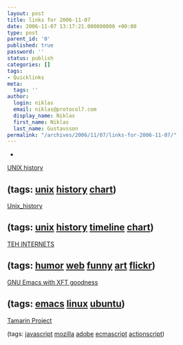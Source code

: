 ```yaml
---
layout: post
title: links for 2006-11-07
date: 2006-11-07 13:17:21.000000000 +00:00
type: post
parent_id: '0'
published: true
password: ''
status: publish
categories: []
tags:
- Quicklinks
meta:
  tags: ''
author:
  login: niklas
  email: niklas@protocol7.com
  display_name: Niklas
  first_name: Niklas
  last_name: Gustavsson
permalink: "/archives/2006/11/07/links-for-2006-11-07/"
---
```

- 
[UNIX history](http://www.levenez.com/unix/history.html)

(tags: [unix](http://del.icio.us/protocol7/unix) [history](http://del.icio.us/protocol7/history) [chart](http://del.icio.us/protocol7/chart))
- 
[Unix\_history](http://upload.wikimedia.org/wikipedia/commons/5/50/Unix_history-simple.png)

(tags: [unix](http://del.icio.us/protocol7/unix) [history](http://del.icio.us/protocol7/history) [timeline](http://del.icio.us/protocol7/timeline) [chart](http://del.icio.us/protocol7/chart))
- 
[TEH INTERNETS](http://www.flickr.com/photos/goopymart/sets/72157594362502502/)

(tags: [humor](http://del.icio.us/protocol7/humor) [web](http://del.icio.us/protocol7/web) [funny](http://del.icio.us/protocol7/funny) [art](http://del.icio.us/protocol7/art) [flickr](http://del.icio.us/protocol7/flickr))
- 
[GNU Emacs with XFT goodness](http://g33k.wordpress.com/2006/11/06/gnu-emacs-with-xft-goodness/)

(tags: [emacs](http://del.icio.us/protocol7/emacs) [linux](http://del.icio.us/protocol7/linux) [ubuntu](http://del.icio.us/protocol7/ubuntu))
- 
[Tamarin Project](http://www.mozilla.org/projects/tamarin/)

(tags: [javascript](http://del.icio.us/protocol7/javascript) [mozilla](http://del.icio.us/protocol7/mozilla) [adobe](http://del.icio.us/protocol7/adobe) [ecmascript](http://del.icio.us/protocol7/ecmascript) [actionscript](http://del.icio.us/protocol7/actionscript))
